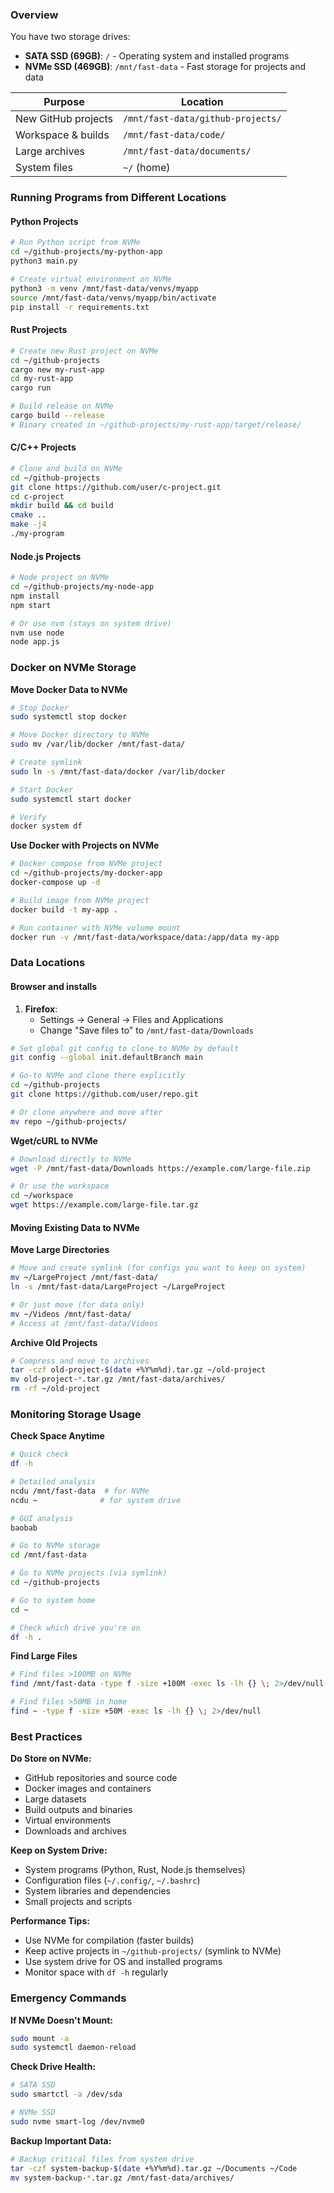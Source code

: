 ### Overview
You have two storage drives:
- **SATA SSD (69GB)**: `/` - Operating system and installed programs
- **NVMe SSD (469GB)**: `/mnt/fast-data` - Fast storage for projects and data

| Purpose             | Location                          |
| ------------------- | --------------------------------- |
| New GitHub projects | `/mnt/fast-data/github-projects/` |
| Workspace & builds  | `/mnt/fast-data/code/`            |
| Large archives      | `/mnt/fast-data/documents/`       |
| System files        | `~/` (home)                       |
### Running Programs from Different Locations

#### Python Projects
```bash
# Run Python script from NVMe
cd ~/github-projects/my-python-app
python3 main.py

# Create virtual environment on NVMe
python3 -m venv /mnt/fast-data/venvs/myapp
source /mnt/fast-data/venvs/myapp/bin/activate
pip install -r requirements.txt
```
#### Rust Projects
```bash
# Create new Rust project on NVMe
cd ~/github-projects
cargo new my-rust-app
cd my-rust-app
cargo run

# Build release on NVMe
cargo build --release
# Binary created in ~/github-projects/my-rust-app/target/release/
```
#### C/C++ Projects
```bash
# Clone and build on NVMe
cd ~/github-projects
git clone https://github.com/user/c-project.git
cd c-project
mkdir build && cd build
cmake ..
make -j4
./my-program
```
#### Node.js Projects
```bash
# Node project on NVMe
cd ~/github-projects/my-node-app
npm install
npm start

# Or use nvm (stays on system drive)
nvm use node
node app.js
```
### Docker on NVMe Storage
**Move Docker Data to NVMe**
```bash
# Stop Docker
sudo systemctl stop docker

# Move Docker directory to NVMe
sudo mv /var/lib/docker /mnt/fast-data/

# Create symlink
sudo ln -s /mnt/fast-data/docker /var/lib/docker

# Start Docker
sudo systemctl start docker

# Verify
docker system df
```
**Use Docker with Projects on NVMe**
```bash
# Docker compose from NVMe project
cd ~/github-projects/my-docker-app
docker-compose up -d

# Build image from NVMe project
docker build -t my-app .

# Run container with NVMe volume mount
docker run -v /mnt/fast-data/workspace/data:/app/data my-app
```
### Data Locations
#### Browser and installs
1. **Firefox**: 
   - Settings → General → Files and Applications
   - Change "Save files to" to `/mnt/fast-data/Downloads`
```bash
# Set global git config to clone to NVMe by default
git config --global init.defaultBranch main

# Go-to NVMe and clone there explicitly
cd ~/github-projects
git clone https://github.com/user/repo.git

# Or clone anywhere and move after
mv repo ~/github-projects/
```
**Wget/cURL to NVMe**
```bash
# Download directly to NVMe
wget -P /mnt/fast-data/Downloads https://example.com/large-file.zip

# Or use the workspace
cd ~/workspace
wget https://example.com/large-file.tar.gz
```
#### Moving Existing Data to NVMe
**Move Large Directories**
```bash
# Move and create symlink (for configs you want to keep on system)
mv ~/LargeProject /mnt/fast-data/
ln -s /mnt/fast-data/LargeProject ~/LargeProject

# Or just move (for data only)
mv ~/Videos /mnt/fast-data/
# Access at /mnt/fast-data/Videos
```
**Archive Old Projects**
```bash
# Compress and move to archives
tar -czf old-project-$(date +%Y%m%d).tar.gz ~/old-project
mv old-project-*.tar.gz /mnt/fast-data/archives/
rm -rf ~/old-project
```
### Monitoring Storage Usage
**Check Space Anytime**
```bash
# Quick check
df -h

# Detailed analysis
ncdu /mnt/fast-data  # for NVMe
ncdu ~              # for system drive

# GUI analysis
baobab

# Go to NVMe storage
cd /mnt/fast-data

# Go to NVMe projects (via symlink)
cd ~/github-projects

# Go to system home
cd ~

# Check which drive you're on
df -h .
```
**Find Large Files**
```bash
# Find files >100MB on NVMe
find /mnt/fast-data -type f -size +100M -exec ls -lh {} \; 2>/dev/null

# Find files >50MB in home
find ~ -type f -size +50M -exec ls -lh {} \; 2>/dev/null
```
### Best Practices
**Do Store on NVMe:**
- GitHub repositories and source code
- Docker images and containers
- Large datasets
- Build outputs and binaries
- Virtual environments
- Downloads and archives

**Keep on System Drive:**
- System programs (Python, Rust, Node.js themselves)
- Configuration files (`~/.config/`, `~/.bashrc`)
- System libraries and dependencies
- Small projects and scripts

**Performance Tips:**
- Use NVMe for compilation (faster builds)
- Keep active projects in `~/github-projects/` (symlink to NVMe)
- Use system drive for OS and installed programs
- Monitor space with `df -h` regularly
### Emergency Commands
**If NVMe Doesn't Mount:**
```bash
sudo mount -a
sudo systemctl daemon-reload
```
**Check Drive Health:**
```bash
# SATA SSD
sudo smartctl -a /dev/sda

# NVMe SSD  
sudo nvme smart-log /dev/nvme0
```
**Backup Important Data:**
```bash
# Backup critical files from system drive
tar -czf system-backup-$(date +%Y%m%d).tar.gz ~/Documents ~/Code
mv system-backup-*.tar.gz /mnt/fast-data/archives/
```
